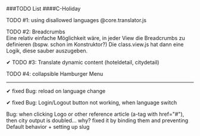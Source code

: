 ###TODO List 
####C-Holiday

TODO #1: using disallowed languages @core.translator.js

TODO #2: Breadcrumbs  
Eine relativ einfache Möglichkeit wäre, in jeder View die 
Breadcrumbs zu definieren (bspw. schon im Konstruktor?) 
Die class.view.js hat dann eine Logik, diese sauber auszugeben.

✔ TODO #3: Translate dynamic content (hoteldetail, citydetail)

TODO #4: collapsible Hamburger Menu

_____
✔ fixed Bug: reload on language change

✔ fixed Bug: Login/Logout button not working, when language switch

Bug: when clicking Logo or other reference article (a-tag with href="#"), then city output is doubled... why?
fixed it by binding them and preventing Default behavior + setting up slug